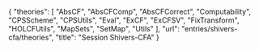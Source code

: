 {
    "theories": [
        "AbsCF",
        "AbsCFComp",
        "AbsCFCorrect",
        "Computability",
        "CPSScheme",
        "CPSUtils",
        "Eval",
        "ExCF",
        "ExCFSV",
        "FixTransform",
        "HOLCFUtils",
        "MapSets",
        "SetMap",
        "Utils"
    ],
    "url": "entries/shivers-cfa/theories",
    "title": "Session Shivers-CFA"
}
